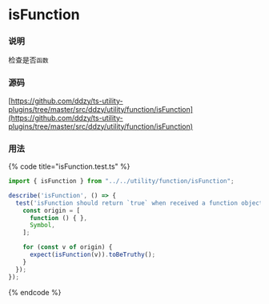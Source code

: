 # isFunction

### 说明

 检查是否`函数`

### 源码

[https://github.com/ddzy/ts-utility-plugins/tree/master/src/ddzy/utility/function/isFunction](https://github.com/ddzy/ts-utility-plugins/tree/master/src/ddzy/utility/function/isFunction)

### 用法

{% code title="isFunction.test.ts" %}
```typescript
import { isFunction } from "../../utility/function/isFunction";

describe('isFunction', () => {
  test('isFunction should return `true` when received a function object', () => {
    const origin = [
      function () { },
      Symbol,
    ];

    for (const v of origin) {
      expect(isFunction(v)).toBeTruthy();
    }
  });
});
```
{% endcode %}

